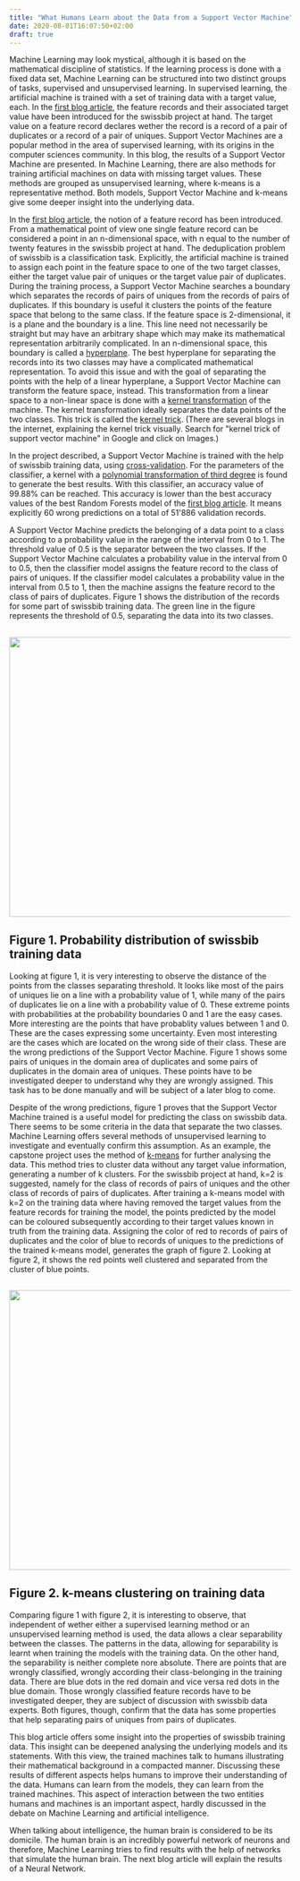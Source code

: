```yaml
---
title: "What Humans Learn about the Data from a Support Vector Machine"
date: 2020-08-01T16:07:50+02:00
draft: true
---
```


Machine Learning may look mystical, although it is based on the mathematical discipline of statistics. If the learning process is done with a fixed data set, Machine Learning can be structured into two distinct groups of tasks, supervised and unsupervised learning. In supervised learning, the artificial machine is trained with a set of training data with a target value, each. In the <a href='https://swissbib.blogspot.com/2020/07/a-machine-learning-approach-with.html'>first blog article</a>, the feature records and their associated target value have been introduced for the swissbib project at hand. The target value on a feature record declares wether the record is a record of a pair of duplicates or a record of a pair of uniques. Support Vector Machines are a popular method in the area of supervised learning, with its origins in the computer sciences community. In this blog, the results of a Support Vector Machine are presented. In Machine Learning, there are also methods for training artificial machines on data with missing target values. These methods are grouped as unsupervised learning, where k-means is a representative method. Both models, Support Vector Machine and k-means give some deeper insight into the underlying data.

In the <a href='https://swissbib.blogspot.com/2020/07/a-machine-learning-approach-with.html'>first blog article</a>, the notion of a feature record has been introduced. From a mathematical point of view one single feature record can be considered a point in an n-dimensional space, with n equal to the number of twenty features in the swissbib project at hand. The deduplication problem of swissbib is a classification task. Explicitly, the artificial machine is trained to assign each point in the feature space to one of the two target classes, either the target value pair of uniques or the target value pair of duplicates. During the training process, a Support Vector Machine searches a boundary which separates the records of pairs of uniques from the records of pairs of duplicates. If this boundary is useful it clusters the points of the feature space that belong to the same class. If the feature space is 2-dimensional, it is a plane and the boundary is a line. This line need not necessarily be straight but may have an arbitrary shape which may make its mathematical representation arbitrarily complicated. In an n-dimensional space, this boundary is called a <a href='https://en.wikipedia.org/wiki/Hyperplane'>hyperplane</a>. The best hyperplane for separating the records into its two classes may have a complicated mathematical representation. To avoid this issue and with the goal of separating the points with the help of a linear hyperplane, a Support Vector Machine can transform the feature space, instead. This transformation from a linear space to a non-linear space is done with a <a href='https://en.wikipedia.org/wiki/Kernel_method'>kernel transformation</a> of the machine. The kernel transformation ideally separates the data points of the two classes. This trick is called the <a href='https://datamites.com/blog/support-vector-machine-algorithm-svm-understanding-kernel-trick/'>kernel trick</a>. (There are several blogs in the internet, explaining the kernel trick visually. Search for "kernel trick of support vector machine" in Google and click on Images.)

In the project described, a Support Vector Machine is trained with the help of swissbib training data, using <a href='https://en.wikipedia.org/wiki/Cross-validation_(statistics)'>cross-validation</a>. For the parameters of the classifier, a kernel with a <a href='https://en.wikipedia.org/wiki/Degree_of_a_polynomial'>polynomial transformation of third degree</a> is found to generate the best results. With this classifier, an accuracy value of 99.88% can be reached. This accuracy is lower than the best accuracy values of the best Random Forests model of the <a href='https://swissbib.blogspot.com/2020/07/a-machine-learning-approach-with.html'>first blog article</a>. It means explicitly 60 wrong predictions on a total of 51'886 validation records.

A Support Vector Machine predicts the belonging of a data point to a class according to a probability value in the range of the interval from 0 to 1. The threshold value of 0.5 is the separator between the two classes. If the Support Vector Machine calculates a probability value in the interval from 0 to 0.5, then the classifier model assigns the feature record to the class of pairs of uniques. If the classifier model calculates a probability value in the interval from 0.5 to 1, then the machine assigns the feature record to the class of pairs of duplicates. Figure 1 shows the distribution of the records for some part of swissbib training data. The green line in the figure represents the threshold of 0.5, separating the data into its two classes.

<a href="/image/svc_probability.opt.svg" target="_blank"><img style=" width: 800px; height: 500px;" src="/image/svc_probability.opt.svg"/></a>
-----
Figure 1. Probability distribution of swissbib training data
------

Looking at figure 1, it is very interesting to observe the distance of the points from the classes separating threshold. It looks like most of the pairs of uniques lie on a line with a probability value of 1, while many of the pairs of duplicates lie on a line with a probability value of 0. These extreme points with probabilities at the probability boundaries 0 and 1 are the easy cases. More interesting are the points that have probablity values between 1 and 0. These are the cases expressing some uncertainty. Even most interesting are the cases which are located on the wrong side of their class. These are the wrong predictions of the Support Vector Machine. Figure 1 shows some pairs of uniques in the domain area of duplicates and some pairs of duplicates in the domain area of uniques. These points have to be investigated deeper to understand why they are wrongly assigned. This task has to be done manually and will be subject of a later blog to come.

Despite of the wrong predictions, figure 1 proves that the Support Vector Machine trained is a useful model for predicting the class on swissbib data. There seems to be some criteria in the data that separate the two classes. Machine Learning offers several methods of unsupervised learning to investigate and eventually confirm this assumption. As an example, the capstone project uses the method of <a href='https://en.wikipedia.org/wiki/K-means_clustering'>k-means</a> for further analysing the data. This method tries to cluster data without any target value information, generating a number of k clusters. For the swissbib project at hand, k=2 is suggested, namely for the class of records of pairs of uniques and the other class of records of pairs of duplicates. After training a k-means model with k=2 on the training data where having removed the target values from the feature records for training the model, the points predicted by the model can be coloured subsequently according to their target values known in truth from the training data. Assigning the color of red to records of pairs of duplicates and the color of blue to records of uniques to the predictions of the trained k-means model, generates the graph of figure 2. Looking at figure 2, it shows the red points well clustered and separated from the cluster of blue points.

<a href="/image/kmeans_traindata.svg" target="_blank"><img style=" width: 800px; height: 500px;" src="/image/kmeans_traindata.svg"/></a>
--------------------------------
Figure 2. k-means clustering on training data
--------------------------------

Comparing figure 1 with figure 2, it is interesting to observe, that independent of wether either a supervised learning method or an unsupervised learning method is used, the data allows a clear separability between the classes. The patterns in the data, allowing for separability is learnt when training the models with the training data. On the other hand, the separability is neither complete nore absolute. There are points that are wrongly classified, wrongly according their class-belonging in the training data. There are blue dots in the red domain and vice versa red dots in the blue domain. Those wrongly classified feature records have to be investigated deeper, they are subject of discussion with swissbib data experts. Both figures, though, confirm that the data has some properties that help separating pairs of uniques from pairs of duplicates.

This blog article offers some insight into the properties of swissbib training data. This insight can be deepened analysing the underlying models and its statements. With this view, the trained machines talk to humans illustrating their mathematical background in a compacted manner. Discussing these results of different aspects helps humans to improve their understanding of the data. Humans can learn from the models, they can learn from the trained machines. This aspect of interaction between the two entities humans and machines is an important aspect, hardly discussed in the debate on Machine Learning and artificial intelligence.

When talking about intelligence, the human brain is considered to be its domicile. The human brain is an incredibly powerful network of neurons and therefore, Machine Learning tries to find results with the help of networks that simulate the human brain. The next blog article will explain the results of a Neural Network.
